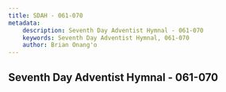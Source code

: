 ```yaml
---
title: SDAH - 061-070
metadata:
    description: Seventh Day Adventist Hymnal - 061-070
    keywords: Seventh Day Adventist Hymnal, 061-070
    author: Brian Onang'o
---
```



## Seventh Day Adventist Hymnal - 061-070
  